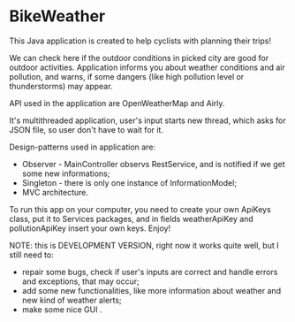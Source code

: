# BikeWeather

This Java application is created to help cyclists with planning their trips!

We can check here if the outdoor conditions in picked city are good for outdoor activities. Application informs you about weather conditions and air pollution, and warns, if some dangers (like high pollution level or thunderstorms) may appear.

API used in the application are OpenWeatherMap and Airly.

It's multithreaded application, user's input starts new thread, which asks for JSON file, so user don't have to wait for it.

Design-patterns used in application are:
- Observer - MainController observs RestService, and is notified if we get some new informations;
- Singleton - there is only one instance of InformationModel;
- MVC architecture.

To run this app on your computer, you need to create your own ApiKeys class, put it to Services packages, and in fields weatherApiKey and pollutionApiKey insert your own keys. Enjoy!

NOTE: this is DEVELOPMENT VERSION, right now it works quite well, but I still need to:
- repair some bugs, check if user's inputs are correct and handle errors and exceptions, that may occur;
- add some new functionalities, like more information about weather and new kind of weather alerts;
- make some nice GUI .
